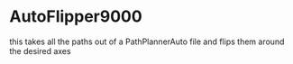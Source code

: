 # AutoFlipper9000
 
this takes all the paths out of a PathPlannerAuto file and flips them around the desired axes
